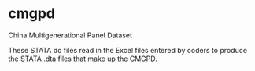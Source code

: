 # cmgpd
China Multigenerational Panel Dataset

These STATA do files read in the Excel files entered by coders to produce the STATA .dta files that make up the CMGPD.

